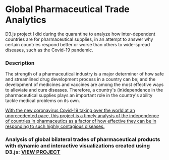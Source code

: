 # Global Pharmaceutical Trade Analytics
D3.js project I did during the quarantine to analyze how inter-dependent countries are for pharmaceutical supplies, in an attempt to answer why certain countries respond better or worse than others to wide-spread diseases, such as the Covid-19 pandemic.

### Description
The strength of a pharmaceutical industry is a major determiner of how safe and streamlined drug development process in a country can be; and the development of medicines and vaccines are among the most effective ways to alleviate and cure diseases. Therefore, a country's (in)dependence in the pharmaceutical supplies plays an important role in the country's ability tackle medical problems on its own.

<ins>With the new coronavirus Covid-19 taking over the world at an unprecedented pace, this project is a timely analysis of the independence of countries in pharmaceutics as a factor of how effective they can be in responding to such highly contagious diseases.</ins>

<h3>Analysis of global bilateral trades of pharmaceutical products with dynamic and interactive visualizations created using D3.js: <a href="https://huseyinaltnsk.github.io/global-trade-analytics-d3viz/index.html">VIEW PROJECT</a>


